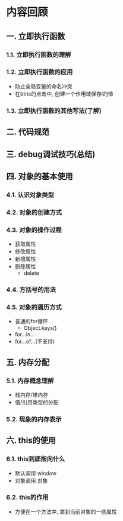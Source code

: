 # 内容回顾

## 一. 立即执行函数

### 1.1. 立即执行函数的理解





### 1.2. 立即执行函数的应用

* 防止全局变量的命名冲突
* 在btns的点击中, 创建一个作用域保存i的值



### 1.3. 立即执行函数的其他写法(了解)





## 二. 代码规范





## 三. debug调试技巧(总结)





## 四. 对象的基本使用

### 4.1. 认识对象类型



### 4.2. 对象的创建方式



### 4.3. 对象的操作过程

* 获取属性
* 修改属性
* 新增属性
* 删除属性
  * delete



### 4.4. 方括号的用法





### 4.5. 对象的遍历方式

* 普通的for循环
  * Object.keys()
* for...in...
* for...of...(不支持)





## 五. 内存分配

### 5.1. 内存概念理解

* 栈内存/堆内存
* 值/引用类型的分配



### 5.2. 现象的内存表示





## 六. this的使用

### 6.1. this到底指向什么

* 默认调用 window
* 对象调用 对象



### 6.2. this的作用

* 方便在一个方法中, 拿到当前对象的一些属性













